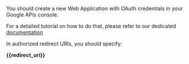 
You should create a new Web Application with OAuth credentials in your Google APIs console.


For a detailed tutorial on how to do that, please refer to our dedicated 
[documentation](https://docs.toucantoco.com/concepteur/tutorials/power-apps-with-data/4-google-sheets-oauth.html)

In authorized redirect URIs, you should specify:

 **{{redirect_uri}}**

